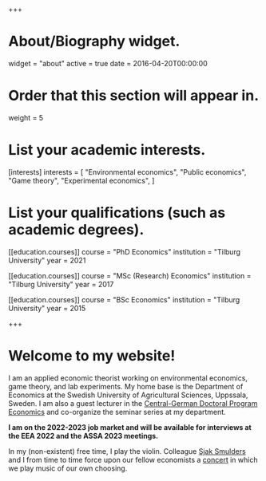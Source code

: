 +++
# About/Biography widget.
widget = "about"
active = true
date = 2016-04-20T00:00:00

# Order that this section will appear in.
weight = 5

# List your academic interests.
[interests]
  interests = [
    "Environmental economics",
    "Public economics",
    "Game theory",
    "Experimental economics",
  ]

# List your qualifications (such as academic degrees).
  
  [[education.courses]]
  course = "PhD Economics"
  institution = "Tilburg University"
  year = 2021
  
[[education.courses]]
  course = "MSc (Research) Economics"
  institution = "Tilburg University"
  year = 2017

[[education.courses]]
  course = "BSc Economics"
  institution = "Tilburg University"
  year = 2015
 
+++

# Welcome to my website!

I am an applied economic theorist working on environmental economics, game theory, and lab experiments. My home base is the Department of Economics at the Swedish University of Agricultural Sciences, Uppssala, Sweden. I am also a guest lecturer in the [Central-German Doctoral Program Economics](http://cgde.wifa.uni-leipzig.de/3257-2/) and co-organize the seminar series at my department.

**I am on the 2022-2023 job market and will be available for interviews at the EEA 2022 and the ASSA 2023 meetings.**

In my (non-existent) free time, I play the violin. Colleague [Sjak Smulders](https://research.tilburguniversity.edu/en/persons/sjak-smulders) and I from time to time force upon our fellow economists a [concert](https://twitter.com/TiUEconomics/status/1111204863382380544) in which we play music of our own choosing.
